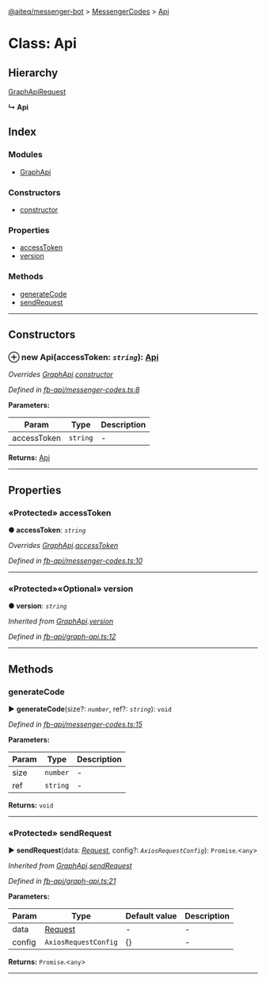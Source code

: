 [@aiteq/messenger-bot](../README.md) > [MessengerCodes](../modules/messengercodes.md) > [Api](../classes/messengercodes.api.md)



# Class: Api

## Hierarchy


 [GraphApi](graphapi.md)[Request](../interfaces/messengercodes.request.md)

**↳ Api**







## Index

### Modules

* [GraphApi](../modules/messengercodes.api.graphapi.md)


### Constructors

* [constructor](messengercodes.api.md#constructor)


### Properties

* [accessToken](messengercodes.api.md#accesstoken)
* [version](messengercodes.api.md#version)


### Methods

* [generateCode](messengercodes.api.md#generatecode)
* [sendRequest](messengercodes.api.md#sendrequest)



---
## Constructors
<a id="constructor"></a>


### ⊕ **new Api**(accessToken: *`string`*): [Api](messengercodes.api.md)



*Overrides [GraphApi](graphapi.md).[constructor](graphapi.md#constructor)*

*Defined in [fb-api/messenger-codes.ts:8](https://github.com/aiteq/messenger-bot/blob/a540dbb/src/fb-api/messenger-codes.ts#L8)*



**Parameters:**

| Param | Type | Description |
| ------ | ------ | ------ |
| accessToken | `string`   |  - |





**Returns:** [Api](messengercodes.api.md)

---


## Properties
<a id="accesstoken"></a>

### «Protected» accessToken

**●  accessToken**:  *`string`* 

*Overrides [GraphApi](graphapi.md).[accessToken](graphapi.md#accesstoken)*

*Defined in [fb-api/messenger-codes.ts:10](https://github.com/aiteq/messenger-bot/blob/a540dbb/src/fb-api/messenger-codes.ts#L10)*





___

<a id="version"></a>

### «Protected»«Optional» version

**●  version**:  *`string`* 

*Inherited from [GraphApi](graphapi.md).[version](graphapi.md#version)*

*Defined in [fb-api/graph-api.ts:12](https://github.com/aiteq/messenger-bot/blob/a540dbb/src/fb-api/graph-api.ts#L12)*





___


## Methods
<a id="generatecode"></a>

###  generateCode

► **generateCode**(size?: *`number`*, ref?: *`string`*): `void`




*Defined in [fb-api/messenger-codes.ts:15](https://github.com/aiteq/messenger-bot/blob/a540dbb/src/fb-api/messenger-codes.ts#L15)*



**Parameters:**

| Param | Type | Description |
| ------ | ------ | ------ |
| size | `number`   |  - |
| ref | `string`   |  - |





**Returns:** `void`





___

<a id="sendrequest"></a>

### «Protected» sendRequest

► **sendRequest**(data: *[Request](../interfaces/messengercodes.request.md)*, config?: *`AxiosRequestConfig`*): `Promise`.<`any`>




*Inherited from [GraphApi](graphapi.md).[sendRequest](graphapi.md#sendrequest)*

*Defined in [fb-api/graph-api.ts:21](https://github.com/aiteq/messenger-bot/blob/a540dbb/src/fb-api/graph-api.ts#L21)*



**Parameters:**

| Param | Type | Default value | Description |
| ------ | ------ | ------ | ------ |
| data | [Request](../interfaces/messengercodes.request.md)  | - |   - |
| config | `AxiosRequestConfig`  |  {} |   - |





**Returns:** `Promise`.<`any`>





___


